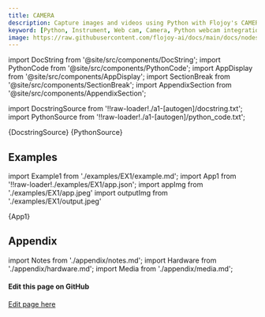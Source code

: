 ```yaml
---
title: CAMERA
description: Capture images and videos using Python with Flojoy's CAMERA instrument. Enhance your projects with Python"-"based webcam integration.
keyword: [Python, Instrument, Web cam, Camera, Python webcam integration, Camera instrument in Python, Capture images and videos, Streamline webcam usage, Python-based camera control, Webcam integration techniques, Python image and video capture, Enhance projects with webcam, Accurate media processing, Webcam usage with Python]
image: https://raw.githubusercontent.com/flojoy-ai/docs/main/docs/nodes/INSTRUMENTS/WEB_CAM/CAMERA/examples/EX1/output.jpeg
---  
```


[//]: # (Custom component imports)

import DocString from '@site/src/components/DocString';
import PythonCode from '@site/src/components/PythonCode';
import AppDisplay from '@site/src/components/AppDisplay';
import SectionBreak from '@site/src/components/SectionBreak';
import AppendixSection from '@site/src/components/AppendixSection';

[//]: # (Docstring)

import DocstringSource from '!!raw-loader!./a1-[autogen]/docstring.txt';
import PythonSource from '!!raw-loader!./a1-[autogen]/python_code.txt';

<DocString>{DocstringSource}</DocString>
<PythonCode GLink='INSTRUMENTS/WEB_CAM/CAMERA/CAMERA.py'>{PythonSource}</PythonCode>

<SectionBreak />

[//]: # (Examples)

## Examples

import Example1 from './examples/EX1/example.md';
import App1 from '!!raw-loader!./examples/EX1/app.json';
import appImg from './examples/EX1/app.jpeg'
import outputImg from './examples/EX1/output.jpeg'

<AppDisplay 
    nodeLabel='CAMERA'
    appImg={appImg}
    outputImg={outputImg}
    >
    {App1}
</AppDisplay>

<Example1 />

<SectionBreak />

[//]: # (Appendix)

## Appendix

import Notes from './appendix/notes.md';
import Hardware from './appendix/hardware.md';
import Media from './appendix/media.md';

<AppendixSection index={0} folderPath='nodes/INSTRUMENTS/WEB_CAM/CAMERA/appendix/'><Notes /></AppendixSection>
<AppendixSection index={1} folderPath='nodes/INSTRUMENTS/WEB_CAM/CAMERA/appendix/'><Hardware /></AppendixSection>
<AppendixSection index={2} folderPath='nodes/INSTRUMENTS/WEB_CAM/CAMERA/appendix/'><Media /></AppendixSection>

<SectionBreak />

[//]: # (Edit page on GitHub)

#### Edit this page on GitHub

[Edit page here](https://github.com/flojoy-ai/docs/tree/main/docs/nodes/INSTRUMENTS/WEB_CAM/CAMERA)
